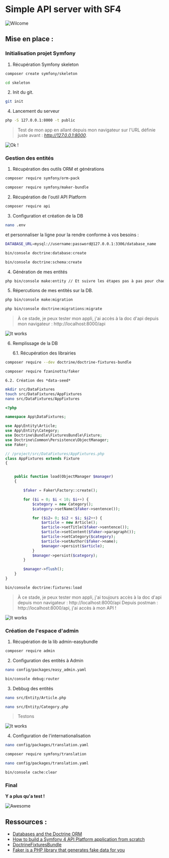 
# Simple API server with SF4

![Wilcome](https://media.giphy.com/media/VUOMN3AJbxSeY/giphy.gif)

## Mise en place :


### Initialisation projet Symfony

1. Récupération Symfony skeleton

```bash
composer create symfony/skeleton
```

```bash
cd skeleton
```

2. Init du git.

```bash
git init
```

4. Lancement du serveur

```bash
php -S 127.0.0.1:8000 -t public
```

>  Test de mon app en allant depuis mon navigateur sur l'URL définie juste avant : *http://127.0.0.1:8000*.


![Ok !](https://media.giphy.com/media/w77O4Mf1juHPq/giphy.gif)

### Gestion des entités

1. Récupération des outils ORM et générations

```bash
composer require symfony/orm-pack
```

```bash
composer require symfony/maker-bundle
```

2.  Récupération de l'outil API Platform

```bash
composer require api
```

3. Configuration et création de la DB

```bash
nano .env
```

et personnaliser la ligne pour la rendre conforme à vos besoins :

```bash
DATABASE_URL=mysql://username:password@127.0.0.1:3306/database_name
```

```bash
bin/console doctrine:database:create
```

```bash
bin/console doctrine:schema:create 
```

4. Génération de mes entités

```bash
php bin/console make:entity // Et suivre les étapes pas à pas pour chaque entités necessaires.
```

5. Répercutions de mes entités sur la DB.


```bash
php bin/console make:migration
```

```bash
php bin/console doctrine:migrations:migrate
```

> À ce stade, je peux tester mon appli, j'ai accès à la doc d'api depuis mon navigateur : http://localhost:8000/api

![It works](https://media.giphy.com/media/kRXnZwKrPTwVq/giphy.gif)

6. Remplissage de la DB

    6.1.  Récupération des librairies
        
```bash
composer require --dev doctrine/doctrine-fixtures-bundle
```

```bash
composer require fzaninotto/faker
```


    6.2. Création des *data-seed*

```bash
mkdir src/DataFixtures
touch src/DataFixtures/AppFixtures
nano src/DataFixtures/AppFixtures
```

```php
<?php

namespace App\DataFixtures;

use App\Entity\Article;
use App\Entity\Category;
use Doctrine\Bundle\FixturesBundle\Fixture;
use Doctrine\Common\Persistence\ObjectManager;
use Faker;

// /project/src/DataFixtures/AppFixtures.php
class AppFixtures extends Fixture
{


    public function load(ObjectManager $manager)
    {

        $faker = Faker\Factory::create();

        for ($i = 0; $i < 10; $i++) {
            $category = new Category();
            $category->setName($faker->sentence());

            for ($i2= 0; $i2 < $i; $i2++) {
                $article = new Article();
                $article->setTitle($faker->sentence());
                $article->setContent($faker->paragraph());
                $article->setCategory($category);
                $article->setAuthor($faker->name);
                $manager->persist($article);
            }
            $manager->persist($category);
        }

        $manager->flush();
    }
}

```

```bash
bin/console doctrine:fixtures:load
```


> À ce stade, je peux tester mon appli, j'ai toujours accès à la doc d'api depuis mon navigateur : http://localhost:8000/api
> Depuis postman :  http://localhost:8000/api, j'ai accès à mon API !

![It works](https://media.giphy.com/media/fDzM81OYrNjJC/giphy.gif)

### Création de l'espace d'admin

1. Récupération de la lib admin-easybundle

```bash
composer require admin

```

2. Configuration des entités à Admin

```bash
nano config/packages/easy_admin.yaml

```

```bash
bin/console debug:router

```

3. Debbug des entités

```bash
nano src/Entity/Article.php

```

```bash
nano src/Entity/Category.php

```

> Testons


![It works](https://media.giphy.com/media/3oEjI5VtIhHvK37WYo/giphy.gif)

4. Configuration de l'internationalisation

```bash
nano config/packages/translation.yaml
```

```bash
composer require symfony/translation
```

```bash
nano config/packages/translation.yaml

```

```bash
bin/console cache:clear
```


### Final



**Y a plus qu'a test !**


![Awesome](https://media.giphy.com/media/26BGJ1Ih5NfJsKJm8/giphy.gif)


## Ressources :

* [Databases and the Doctrine ORM](https://symfony.com/doc/current/doctrine.html)
* [How to build a Symfony 4 API Platform application from scratch](https://www.nielsvandermolen.com/symfony-4-api-platform-application/)
* [DoctrineFixturesBundle](https://symfony.com/doc/master/bundles/DoctrineFixturesBundle/index.html)
* [Faker is a PHP library that generates fake data for you](https://github.com/fzaninotto/Faker)
